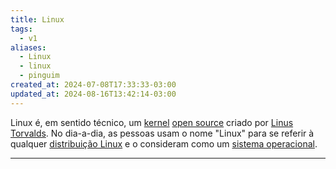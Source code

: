 ```yaml
---
title: Linux
tags:
  - v1
aliases:
  - Linux
  - linux
  - pinguim
created_at: 2024-07-08T17:33:33-03:00
updated_at: 2024-08-16T13:42:14-03:00
---
```


Linux é, em sentido técnico, um [kernel](_insight/2024/07/2024-07-07-Kernel.md) [open source](../02/Open_Source.md) criado por [Linus Torvalds](_insight/2024/07/2024-07-08-Linus_Torvalds.md). No dia-a-dia, as pessoas usam o nome "Linux" para se referir à qualquer [distribuição Linux](../../06/30/Distro_Linux.md) e o consideram como um [sistema operacional](../07/2024-06-30-Sistema_Operacional.md).

---

